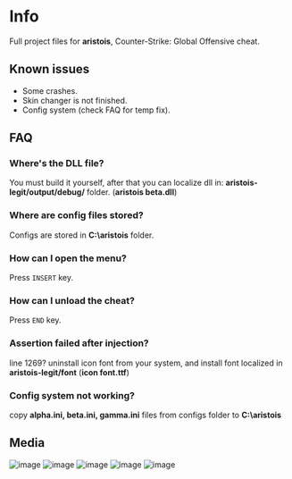 # Info
Full project files for **aristois**, Counter-Strike: Global Offensive cheat.

## Known issues
- Some crashes.
- Skin changer is not finished.
- Config system (check FAQ for temp fix).

## FAQ
### Where's the DLL file?
You must build it yourself, after that you can localize dll in: **aristois-legit/output/debug/** folder. (**aristois beta.dll**)

### Where are config files stored?
Configs are stored in **C:\aristois** folder.

### How can I open the menu?
Press `INSERT` key.

### How can I unload the cheat?
Press `END` key.

### Assertion failed after injection?
line 1269? uninstall icon font from your system, and install font localized in **aristois-legit/font** (**icon font.ttf**)

### Config system not working?
copy **alpha.ini, beta.ini, gamma.ini** files from configs folder to **C:\aristois**

## Media
![image](https://i.imgur.com/KBo4mzn.png)
![image](https://i.imgur.com/2cmVKTJ.png)
![image](https://i.imgur.com/KW4UKyo.png)
![image](https://i.imgur.com/Wh5nY3b.png)
![image](https://i.imgur.com/2cmVKTJ.png)

